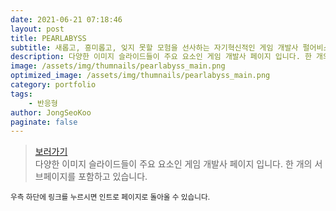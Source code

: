```yaml
---
date: 2021-06-21 07:18:46
layout: post
title: PEARLABYSS
subtitle: 새롭고, 흥미롭고, 잊지 못할 모험을 선사하는 자기혁신적인 게임 개발사 펄어비스입니다. <sup><a href="https://www.pearlabyss.com/ko-KR">#</a></sup>
description: 다양한 이미지 슬라이드들이 주요 요소인 게임 개발사 페이지 입니다. 한 개의 서브페이지를 포함하고 있습니다.
image: /assets/img/thumnails/pearlabyss_main.png
optimized_image: /assets/img/thumnails/pearlabyss_main.png
category: portfolio
tags:
    - 반응형
author: JongSeoKoo
paginate: false
---
```


> <a href="/assets/portfolio/portfolio_Pearlabyss/index.html" target="_blank">보러가기</a>  
> 다양한 이미지 슬라이드들이 주요 요소인 게임 개발사 페이지 입니다. 한 개의 서브페이지를 포함하고 있습니다.

<sub>우측 하단에 링크를 누르시면 인트로 페이지로 돌아올 수 있습니다.</sub>
